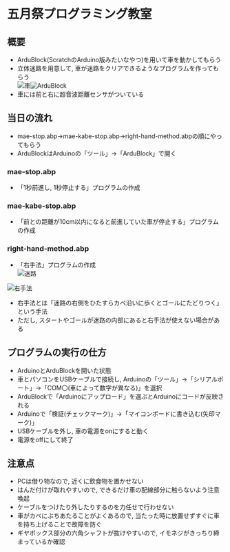 五月祭プログラミング教室
====
## 概要
* ArduBlock(ScratchのArduino版みたいなやつ)を用いて車を動かしてもらう
* 立体迷路を用意して, 車が迷路をクリアできるようなプログラムを作ってもらう    
![車](https://user-images.githubusercontent.com/25577208/40037747-d11ff9e8-5849-11e8-8799-b406a3193a66.png)![ArduBlock](https://user-images.githubusercontent.com/25577208/40037817-2dd02168-584a-11e8-8b94-d6802e7f7ccc.png)  
* 車には前と右に超音波距離センサがついている  


## 当日の流れ
* mae-stop.abp→mae-kabe-stop.abp→right-hand-method.abpの順にやってもらう  
* ArduBlockはArduinoの「ツール」→「ArduBlock」で開く

### mae-stop.abp
* 「1秒前進し, 1秒停止する」プログラムの作成

### mae-kabe-stop.abp
* 「前との距離が10cm以内になると前進していた車が停止する」プログラムの作成

### right-hand-method.abp
* 「右手法」プログラムの作成  
![迷路](https://user-images.githubusercontent.com/25577208/40037298-9ce214b0-5847-11e8-9323-f2db94f5e7b9.png)  

![右手法](https://user-images.githubusercontent.com/25577208/40037323-c1f00834-5847-11e8-8c52-8ad546b0adec.png)

* 右手法とは「迷路の右側をひたすらカベ沿いに歩くとゴールにたどりつく」という手法  
* ただし, スタートやゴールが迷路の内部にあると右手法が使えない場合がある  

## プログラムの実行の仕方
* ArduinoとArduBlockを開いた状態  
* 車とパソコンをUSBケーブルで接続し, Arduinoの「ツール」→「シリアルポート」→「COM〇(車によって数字が異なる)」を選択  
* ArduBlockで「Arduinoにアップロード」を選ぶとArduinoにコードが反映される  
* Arduinoで「検証(チェックマーク)」→「マイコンボードに書き込む(矢印マーク)」  
* USBケーブルを外し, 車の電源をonにすると動く
* 電源をoffにして終了

## 注意点
* PCは借り物なので, 近くに飲食物を置かせない
* はんだ付けが取れやすいので, できるだけ車の配線部分に触らないよう注意喚起
* ケーブルをつけたり外したりするのを力任せで行わせない
* 車がカベにぶちあたることがよくあるので, 当たった時に放置せずすぐに車を持ち上げることで故障を防ぐ
* ギヤボックス部分の六角シャフトが抜けやすいので, イモネジがきっちり締まっているか確認

